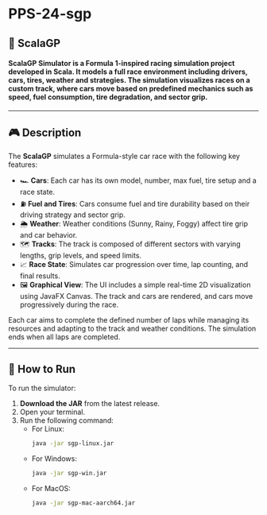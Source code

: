 # PPS-24-sgp

## 🏁 ScalaGP

#### **ScalaGP Simulator** is a Formula 1-inspired racing simulation project developed in Scala. It models a full race environment including drivers, cars, tires, weather and strategies. The simulation visualizes races on a custom track, where cars move based on predefined mechanics such as speed, fuel consumption, tire degradation, and sector grip. 
---

## 🎮 Description

The **ScalaGP** simulates a Formula-style car race with the following key features:

- 🏎️ **Cars**: Each car has its own model, number, max fuel, tire setup and a race state.
- ⛽ **Fuel and Tires**: Cars consume fuel and tire durability based on their driving strategy and sector grip.
- 🌦️ **Weather**: Weather conditions (Sunny, Rainy, Foggy) affect tire grip and car behavior.
- 🗺️ **Tracks**: The track is composed of different sectors with varying lengths, grip levels, and speed limits.
- 📈 **Race State**: Simulates car progression over time, lap counting, and final results.
- 🖼️ **Graphical View**: The UI includes a simple real-time 2D visualization using JavaFX Canvas. The track and cars are rendered, and cars move progressively during the race.

Each car aims to complete the defined number of laps while managing its resources and adapting to the track and weather conditions. The simulation ends when all laps are completed.

---

## 🚀 How to Run

To run the simulator:

1. **Download the JAR** from the latest release.
2. Open your terminal.
3. Run the following command:
     - For Linux:
         ```bash
        java -jar sgp-linux.jar
    - For Windows:
        ```bash
        java -jar sgp-win.jar
    - For MacOS:
        ```bash
        java -jar sgp-mac-aarch64.jar

